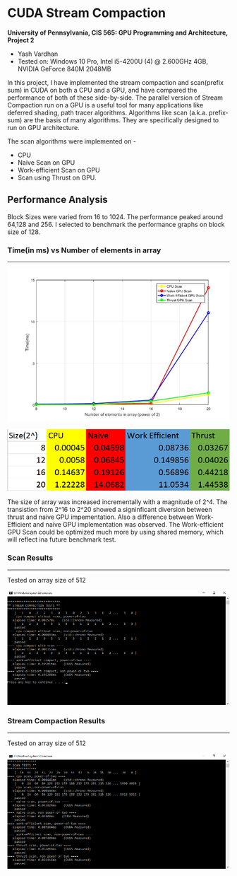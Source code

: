 CUDA Stream Compaction
======================

**University of Pennsylvania, CIS 565: GPU Programming and Architecture, Project 2**

* Yash Vardhan
* Tested on: Windows 10 Pro, Intel i5-4200U (4) @ 2.600GHz 4GB, NVIDIA GeForce 840M 2048MB

In this project, I have implemented the stream compaction and scan(prefix sum) in CUDA on both a CPU and a GPU, and have compared the performance of both of these side-by-side. The parallel version of Stream Compaction run on a GPU is a useful tool for many applications like deferred shading, path tracer algorithms. Algorithms like scan (a.k.a. prefix-sum) are the basis of many algorithms. They are specifically designed to run on GPU architecture.

The scan algorithms were implemented on -

- CPU
- Naive Scan on GPU
- Work-efficient Scan on GPU
- Scan using Thrust on GPU.

Performance Analysis
-------------------------

Block Sizes were varied from 16 to 1024. The performance peaked around 64,128 and 256. I selected to benchmark the performance graphs on block size of 128.

### Time(in ms) vs Number of elements in array
----------------------------------------------

![](img/scan.jpg)

![](img/Data.png)

The size of array was increased incrementally with a magnitude of 2^4. The transistion from 2^16 to 2^20 showed a signinficant diversion between thrust and naive GPU impementation. Also a difference between Work-Efficient and naive GPU implementation was observed. The Work-efficient GPU Scan could be optimized much more by using shared memory, which will reflect ina future benchmark test. 

### Scan Results
----------------

Tested on array size of 512

![](img/scanRes.png)

### Stream Compaction Results
-----------------------------

Tested on array size of 512

![](img/compactRes.png)
